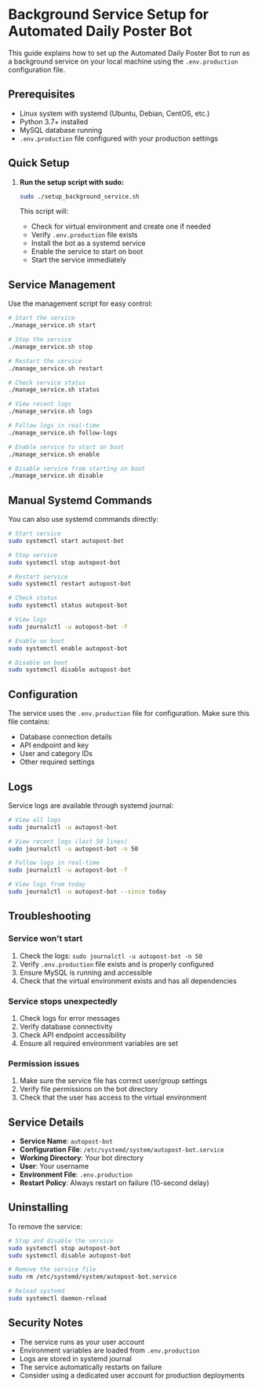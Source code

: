 # Background Service Setup for Automated Daily Poster Bot

This guide explains how to set up the Automated Daily Poster Bot to run as a background service on your local machine using the `.env.production` configuration file.

## Prerequisites

- Linux system with systemd (Ubuntu, Debian, CentOS, etc.)
- Python 3.7+ installed
- MySQL database running
- `.env.production` file configured with your production settings

## Quick Setup

1. **Run the setup script with sudo:**
   ```bash
   sudo ./setup_background_service.sh
   ```

   This script will:
   - Check for virtual environment and create one if needed
   - Verify `.env.production` file exists
   - Install the bot as a systemd service
   - Enable the service to start on boot
   - Start the service immediately

## Service Management

Use the management script for easy control:

```bash
# Start the service
./manage_service.sh start

# Stop the service
./manage_service.sh stop

# Restart the service
./manage_service.sh restart

# Check service status
./manage_service.sh status

# View recent logs
./manage_service.sh logs

# Follow logs in real-time
./manage_service.sh follow-logs

# Enable service to start on boot
./manage_service.sh enable

# Disable service from starting on boot
./manage_service.sh disable
```

## Manual Systemd Commands

You can also use systemd commands directly:

```bash
# Start service
sudo systemctl start autopost-bot

# Stop service
sudo systemctl stop autopost-bot

# Restart service
sudo systemctl restart autopost-bot

# Check status
sudo systemctl status autopost-bot

# View logs
sudo journalctl -u autopost-bot -f

# Enable on boot
sudo systemctl enable autopost-bot

# Disable on boot
sudo systemctl disable autopost-bot
```

## Configuration

The service uses the `.env.production` file for configuration. Make sure this file contains:

- Database connection details
- API endpoint and key
- User and category IDs
- Other required settings

## Logs

Service logs are available through systemd journal:

```bash
# View all logs
sudo journalctl -u autopost-bot

# View recent logs (last 50 lines)
sudo journalctl -u autopost-bot -n 50

# Follow logs in real-time
sudo journalctl -u autopost-bot -f

# View logs from today
sudo journalctl -u autopost-bot --since today
```

## Troubleshooting

### Service won't start
1. Check the logs: `sudo journalctl -u autopost-bot -n 50`
2. Verify `.env.production` file exists and is properly configured
3. Ensure MySQL is running and accessible
4. Check that the virtual environment exists and has all dependencies

### Service stops unexpectedly
1. Check logs for error messages
2. Verify database connectivity
3. Check API endpoint accessibility
4. Ensure all required environment variables are set

### Permission issues
1. Make sure the service file has correct user/group settings
2. Verify file permissions on the bot directory
3. Check that the user has access to the virtual environment

## Service Details

- **Service Name**: `autopost-bot`
- **Configuration File**: `/etc/systemd/system/autopost-bot.service`
- **Working Directory**: Your bot directory
- **User**: Your username
- **Environment File**: `.env.production`
- **Restart Policy**: Always restart on failure (10-second delay)

## Uninstalling

To remove the service:

```bash
# Stop and disable the service
sudo systemctl stop autopost-bot
sudo systemctl disable autopost-bot

# Remove the service file
sudo rm /etc/systemd/system/autopost-bot.service

# Reload systemd
sudo systemctl daemon-reload
```

## Security Notes

- The service runs as your user account
- Environment variables are loaded from `.env.production`
- Logs are stored in systemd journal
- The service automatically restarts on failure
- Consider using a dedicated user account for production deployments 